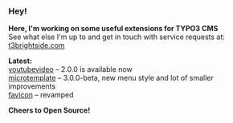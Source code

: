 ### Hey!

**Here, I'm working on some useful extensions for TYPO3 CMS**<br />See what else I'm up to and get in touch with service requests at: [t3brightside.com](https://t3brightside.com)

**Latest:**<br />[youtubevideo](https://github.com/t3brightside/youtubevideo) – 2.0.0 is available now<br />[microtemplate](https://github.com/t3brightside/microtemplate) – 3.0.0-beta, new menu style and lot of smaller improvements<br />[favicon](https://github.com/t3brightside/favicon) – revamped

**Cheers to Open Source!**
